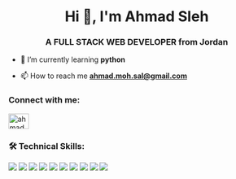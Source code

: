 <h1 align="center">Hi 👋, I'm Ahmad Sleh</h1>
<h3 align="center">A FULL STACK WEB DEVELOPER from Jordan</h3>

- 🌱 I’m currently learning **python**

- 📫 How to reach me **ahmad.moh.sal@gmail.com**

<h3 align="left">Connect with me:</h3>
<p align="left">
<a href="https://linkedin.com/in/ahmadmohammadsaleh" target="blank"><img align="center" src="https://raw.githubusercontent.com/rahuldkjain/github-profile-readme-generator/master/src/images/icons/Social/linked-in-alt.svg" alt="ahmadmohammadsaleh" height="30" width="40" /></a>
</p>

<h3 align="left">🛠 Technical Skills:</h3>
<span>
<img src="https://img.shields.io/badge/css-green?style=for-the-badge&logo=css3&logoColor=brightgreen">
<img src="https://img.shields.io/badge/HTML5-brightgreen?style=for-the-badge&logo=HTML5&logoColor=red">
<img src="https://img.shields.io/badge/JavaScript-yellowgreen?style=for-the-badge&logo=JavaScript&logoColor=red">
<img src="https://img.shields.io/badge/jQuery-yellow?style=for-the-badge&logo=jQuery&logoColor=yellow">
<img src="https://img.shields.io/badge/React-orange?style=for-the-badge&logo=React&logoColor=red">
<img src="https://img.shields.io/badge/Redux-red?style=for-the-badge&logo=Redux&logoColor=orange">
<img src="https://img.shields.io/badge/Node.js-lightgrey?style=for-the-badge&logo=Node.js&logoColor=lightgrey">
<img src="https://img.shields.io/badge/Express-blue?style=for-the-badge&logo=Express&logoColor=red">
<img src="https://img.shields.io/badge/MongoDB-green?style=for-the-badge&logo=MongoDB&logoColor=005C84">
<img src="https://img.shields.io/badge/MySQL-005C84?style=for-the-badge&logo=MySQL&logoColor=red">

  
